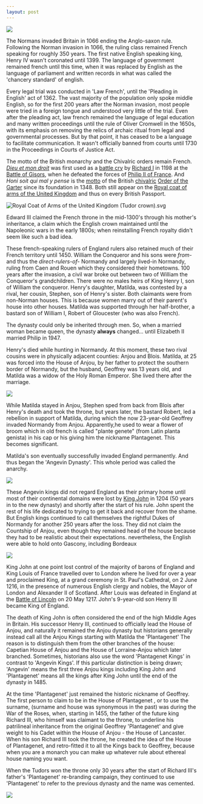 ```yaml
---
layout: post
---
```


![](/assets/Pasted_image-20230216184715.png)

The Normans invaded Britain in 1066 ending the Anglo-saxon rule. Following the Norman invasion in 1066, the ruling class remained French speaking for roughly 350 years.  The first native English speaking king, Henry IV wasn't coronated until 1399. The language of government remained french until this time, when it was replaced by English as the language of parliament and written records in what was called the 'chancery standard' of english.

Every legal trial was conducted in 'Law French', until the 'Pleading in English' act of 1362. The vast majority of the population only spoke middle English, so for the first 200 years after the Norman invasion, most people were tried in a foreign tongue and understood very little of the trial. Even after the pleading act, law french remained the language of legal education and many written proceedings until the rule of Oliver Cromwell in the 1650s, with its emphasis on removing the relics of archaic ritual from legal and governmental processes. But by that point, it has ceased to be a language to facilitate communication. It wasn't officially banned from courts until 1730 in the Proceedings in Courts of Justice Act.

The motto of the British monarchy and the Chivalric orders remain French. _[Dieu et mon droit](https://en.wikipedia.org/wiki/Dieu_et_mon_droit "Dieu et mon droit")_ was first used as a [battle cry](https://en.wikipedia.org/wiki/Battle_cry "Battle cry") by [Richard I](https://en.wikipedia.org/wiki/Richard_I_of_England "Richard I of England") in 1198 at the [Battle of Gisors](https://en.wikipedia.org/wiki/Battle_of_Gisors "Battle of Gisors"), when he defeated the forces of [Philip II of France](https://en.wikipedia.org/wiki/Philip_II_of_France). And _Honi soit qui mal y pense_ is the [motto](https://en.wikipedia.org/wiki/Motto "Motto") of the British [chivalric](https://en.wikipedia.org/wiki/Chivalric_order "Chivalric order") [Order of the Garter](https://en.wikipedia.org/wiki/Order_of_the_Garter) since its foundation in 1348.  Both still appear on the [Royal coat of arms of the United Kingdom](https://en.wikipedia.org/wiki/Royal_coat_of_arms_of_the_United_Kingdom) and thus on every British Passport. 


![Royal Coat of Arms of the United Kingdom (Tudor crown).svg](https://upload.wikimedia.org/wikipedia/commons/thumb/e/eb/Royal_Coat_of_Arms_of_the_United_Kingdom_%28Tudor_crown%29.svg/1024px-Royal_Coat_of_Arms_of_the_United_Kingdom_%28Tudor_crown%29.svg.png)



Edward III claimed the French throne in the mid-1300's through his mother's inheritance, a claim which the English crown maintained until the Napoleonic wars in the early 1800s; when reinstalling French royalty didn't seem like such a bad idea.

These french-speaking rulers of England rulers also retained much of their French territory until 1450. William the Conqueror and his sons were _from-_ and thus the _direct-rulers-of-_ Normandy and largely lived-in Normandy, ruling from Caen and Rouen which they considered their hometowns. 100 years after the invasion, a civil war broke out between two of William the Conqueror's grandchildren. There were no males heirs of King Henry I, son of William the conqueror. Henry's daughter, Matilda, was contested by a rival, her cousin, Stephen, son of Henry's sister. Both claimants were from non-Norman houses. This is because women marry out of their parent's house into other houses. Matilda was supported through her half-brother, a bastard son of William I, Robert of Gloucester (who was also French).

The dynasty could only be inherited through men. So, when a married woman became queen, the dynasty __always__ changed... until Elizabeth II married Philip in 1947.

Henry's died while hunting in Normandy. At this moment, these two rival cousins were in physically adjacent counties: Anjou and Blois. Matilda, at 25 was forced into the House of Anjou, by her father to protect the southern border of Normandy, but the husband, Geoffrey was 13 years old, and Matilda was a widow of the Holy Roman Emperor.  She lived there after the marriage.

![](/assets/France_1154-en.svg.png)

While Matilda stayed in Anjou, Stephen sped from back from Blois after Henry's death and took the throne, but years later, the bastard Robert, led a rebellion in support of Matilda, during which the now 23-year-old  Geoffrey invaded Normandy from Anjou. Apparently,he used to wear a flower of broom which in old french is called "plante genete"  (from Latin planta genista) in his cap or his giving him the nickname Plantagenet. This becomes significant.

Matilda's son eventually successfully invaded England permanently. And thus began the 'Angevin Dynasty'. This whole period was called the anarchy.

![](/assets/Pasted_image-20230216200150.png)

These Angevin kings did not regard England as their primary home until most of their continental domains were lost by [King John](https://en.wikipedia.org/wiki/John,_King_of_England) in 1204 (50 years in to the new dynasty) and shortly after the start of his rule. John spent the rest of his life dedicated to trying to get it back and recover from the shame. But English kings continued to call themselves the rightful Dukes of Normandy for another 250 years after the loss. They did not claim the Countship of Anjou, even though they remained head of the house because they had to be realistic about their expectations. nevertheless, the English were able to hold onto Gascony, including Bordeaux

![](/assets/English_and_French_holdings_1180-1223.png)

King John at one point lost control of the majority of barons of England and King Louis of France travelled over to London where he lived for over a year and proclaimed King, at a grand ceremony in St. Paul's Cathedral, on 2 June 1216, in the presence of numerous English clergy and nobles, the Mayor of London and Alexander II of Scotland. After Louis was defeated in England at the [Battle of Lincoln](https://en.wikipedia.org/wiki/Battle_of_Lincoln_(1217) "Battle of Lincoln (1217)") on 20 May 1217. John's 9-year-old son Henry III became King of England. 

The death of King John is often considered the end of the high Middle Ages in Britain. His successor Henry III, continued to officially lead the House of Anjou, and naturally it remained the Anjou dynasty but historians generally instead call all the Anjou Kings starting with Matilda the 'Plantagenet' The reason is to distinguish them from the other branches of the house: Capetian House of Anjou and the House of Lorraine-Anjou which later branched. Sometimes, historians also use the word 'Plantagenet Kings' in contrast to 'Angevin Kings'. If this particular distinction is  being drawn; 'Angevin' means the first three Anjou kings including King John and 'Plantagenet' means all the kings after King John until the end of the dynasty in 1485. 

At the time 'Plantagenet' just remained the historic nickname of Geoffrey. The first person to claim to be in the House of Plantagenet , or to use the surname, (surname and house was synonymous in the past) was during the War of the Roses, when, starting in 1455, the father of the future king Richard III, who himself was claimant to the throne, to underline his patrilineal inheritance from the original Geoffrey 'Plantagenet' and give weight to his Cadet within the House of Anjou - the House of Lancaster. When his son Richard III took the throne, he created the idea of the House of Plantagenet, and retro-fitted it to all the Kings back to Geoffrey, because when you are a monarch you can make up whatever rule about ethereal house naming you want. 

When the Tudors won the throne only 30 years after the start of Richard III's father's  'Plantagenet' re-branding campaign, they continued to use 'Plantagenet' to refer to the previous dynasty and the name was cemented. 

![](/assets/Pasted_image-20230216201211.png)
